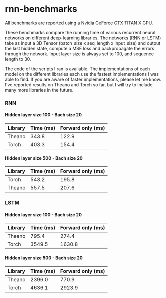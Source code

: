 # rnn-benchmarks

All benchmarks are reported using a Nvidia GeForce GTX TITAN X GPU.

These benchmarks compare the running time of various recurrent neural networks on different deep-learning libraries.
The networks (RNN or LSTM) take as input a 3D Tensor (batch_size x seq_length x input_size) and output the last hidden state, compute a MSE loss and backpropagate the errors through the network. Input layer size is always set to 100, and sequence length to 30.

The code of the scripts I ran is available. The implementations of each model on the different libraries each use the fastest implementations I was able to find. If you are aware of faster implementations, please let me know. I've reported results on Theano and Torch so far, but I will try to include many more libraries in the future.

### RNN

#### Hidden layer size 100 - Bach size 20

| Library | Time (ms) | Forward only (ms) |
| ------------- | ------------- | ------------- |
| Theano  | 343.8 | 122.9 |
| Torch | 403.3 | 154.4 |


#### Hidden layer size 500 - Bach size 20

| Library | Time (ms) | Forward only (ms) |
| ------------- | ------------- | ------------- |
| Torch | 543.2 | 195.8 |
| Theano | 557.5 | 207.6 |



### LSTM

#### Hidden layer size 100 - Bach size 20

| Library | Time (ms) | Forward only (ms) |
| ------------- | ------------- | ------------- |
| Theano  | 795.4 | 274.4 |
| Torch | 3549.5 | 1630.8 |


#### Hidden layer size 500 - Bach size 20

| Library | Time (ms) | Forward only (ms) |
| ------------- | ------------- | ------------- |
| Theano  | 2396.0 | 770.9 |
| Torch | 4636.1 | 2923.9 |
